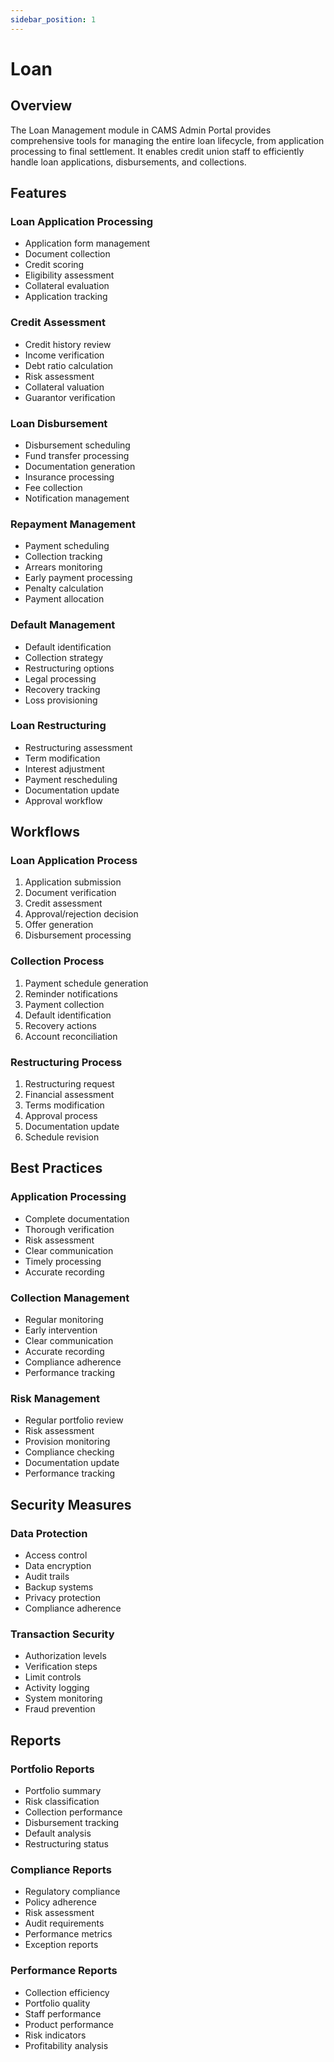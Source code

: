 ```yaml
---
sidebar_position: 1
---
```


# Loan

## Overview
The Loan Management module in CAMS Admin Portal provides comprehensive tools for managing the entire loan lifecycle, from application processing to final settlement. It enables credit union staff to efficiently handle loan applications, disbursements, and collections.

## Features

### Loan Application Processing
- Application form management
- Document collection
- Credit scoring
- Eligibility assessment
- Collateral evaluation
- Application tracking

### Credit Assessment
- Credit history review
- Income verification
- Debt ratio calculation
- Risk assessment
- Collateral valuation
- Guarantor verification

### Loan Disbursement
- Disbursement scheduling
- Fund transfer processing
- Documentation generation
- Insurance processing
- Fee collection
- Notification management

### Repayment Management
- Payment scheduling
- Collection tracking
- Arrears monitoring
- Early payment processing
- Penalty calculation
- Payment allocation

### Default Management
- Default identification
- Collection strategy
- Restructuring options
- Legal processing
- Recovery tracking
- Loss provisioning

### Loan Restructuring
- Restructuring assessment
- Term modification
- Interest adjustment
- Payment rescheduling
- Documentation update
- Approval workflow

## Workflows

### Loan Application Process
1. Application submission
2. Document verification
3. Credit assessment
4. Approval/rejection decision
5. Offer generation
6. Disbursement processing

### Collection Process
1. Payment schedule generation
2. Reminder notifications
3. Payment collection
4. Default identification
5. Recovery actions
6. Account reconciliation

### Restructuring Process
1. Restructuring request
2. Financial assessment
3. Terms modification
4. Approval process
5. Documentation update
6. Schedule revision

## Best Practices

### Application Processing
- Complete documentation
- Thorough verification
- Risk assessment
- Clear communication
- Timely processing
- Accurate recording

### Collection Management
- Regular monitoring
- Early intervention
- Clear communication
- Accurate recording
- Compliance adherence
- Performance tracking

### Risk Management
- Regular portfolio review
- Risk assessment
- Provision monitoring
- Compliance checking
- Documentation update
- Performance tracking

## Security Measures

### Data Protection
- Access control
- Data encryption
- Audit trails
- Backup systems
- Privacy protection
- Compliance adherence

### Transaction Security
- Authorization levels
- Verification steps
- Limit controls
- Activity logging
- System monitoring
- Fraud prevention

## Reports

### Portfolio Reports
- Portfolio summary
- Risk classification
- Collection performance
- Disbursement tracking
- Default analysis
- Restructuring status

### Compliance Reports
- Regulatory compliance
- Policy adherence
- Risk assessment
- Audit requirements
- Performance metrics
- Exception reports

### Performance Reports
- Collection efficiency
- Portfolio quality
- Staff performance
- Product performance
- Risk indicators
- Profitability analysis 